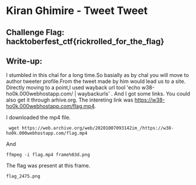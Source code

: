 # Kiran Ghimire - Tweet Tweet

## Challenge Flag: hacktoberfest_ctf{rickrolled_for_the_flag}

## Write-up:

I stumbled in this chal for a long time.So basially as by chal you will move to author tweeter profile.From the tweet made by him would lead us to a site.
Directly moving to a point,I used wayback url tool 'echo w38-ho0k.000webhostapp.com/ | waybackurls' . And I got some links.
You could  also get it through arhive.org.
The intereting link was https://w38-ho0k.000webhostapp.com/flag.mp4.

I downloaded the mp4 file. 
```
 wget https://web.archive.org/web/20201007093142im_/https://w38-ho0k.000webhostapp.com/flag.mp4  
```
And 

```
ffmpeg -i flag.mp4 frame%03d.png
```

The flag was present at this frame.
```
flag_2475.png
```

